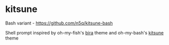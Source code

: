 # kitsune
Bash variant - https://github.com/n5q/kitsune-bash

Shell prompt inspired by oh-my-fish's [bira](https://github.com/oh-my-fish/theme-bira) theme and oh-my-bash's [kitsune](https://github.com/ohmybash/oh-my-bash/tree/master/themes/kitsune) theme
